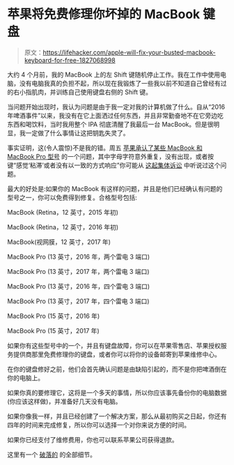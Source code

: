 # 苹果将免费修理你坏掉的 MacBook 键盘

> 原文：<https://lifehacker.com/apple-will-fix-your-busted-macbook-keyboard-for-free-1827068998>

大约 4 个月前，我的 MacBook 上的左 Shift 键随机停止工作。我在工作中使用电脑，没有电脑我真的负担不起，所以现在我锻炼了一些我以前不知道自己曾经有过的右小指肌肉，并训练自己使用键盘右侧的 Shift 键。



当问题开始出现时，我认为问题是由于我一定对我的计算机做了什么。自从“2016 年啤酒事件”以来，我没有在它上面洒过任何东西，并且非常勤奋地不在它旁边吃东西和喝饮料，当时我用整个 IPA 彻底清醒了我最后一台 MacBook。但是很明显，我一定做了什么事情让这把钥匙失灵了。

事实证明，这(令人震惊)不是我的错。周五 [苹果承认了某些 MacBook 和 MacBook Pro 型号](https://www.apple.com/support/keyboard-service-program-for-macbook-and-macbook-pro/) 的一个问题，其中字母字符意外重复，没有出现，或者按键“感觉‘粘滞’或者没有以一致的方式响应”你可能从 [这起集体诉讼](https://lifehacker.com/how-to-join-the-class-action-lawsuit-over-apples-crappy-1826013873) 中听说过这个问题。

最大的好处是:如果你的 MacBook 有这样的问题，并且是他们已经确认有问题的型号之一，你可以免费得到修复。合格型号包括:

MacBook (Retina，12 英寸，2015 年初)

MacBook (Retina，12 英寸，2016 年初)

MacBook(视网膜，12 英寸，2017 年)

MacBook Pro (13 英寸，2016 年，两个雷电 3 端口)

MacBook Pro (13 英寸，2017 年，两个雷电 3 端口)

MacBook Pro (13 英寸，2016 年，四个雷电 3 端口)

MacBook Pro (13 英寸，2017 年，四个雷电 3 端口)

MacBook Pro (15 英寸，2016 年)

MacBook Pro (15 英寸，2017 年)

如果你有这些型号中的一个，并且有键盘故障，你可以在苹果零售店、苹果授权服务提供商那里免费修理你的键盘，或者你可以将你的设备邮寄到苹果维修中心。

在你的键盘修好之前，他们会首先确认问题是由缺陷引起的，而不是你把啤酒倒在你的电脑上。

如果你真的要修理它，这将是一个多天的事情，所以你应该事先备份你的电脑数据(你应该这样做)，并准备好几天没有电脑。

如果你像我一样，并且已经创建了一个解决方案，那么从最初购买之日起，你还有四年的时间来完成修复，所以你可以选择一个对你来说方便的时间。

如果你已经支付了维修费用，你也可以联系苹果公司获得退款。

这里有一个 [破落的](https://www.apple.com/support/keyboard-service-program-for-macbook-and-macbook-pro/) 的全部细节。